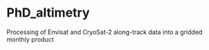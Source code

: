 # PhD_altimetry
Processing of Envisat and CryoSat-2 along-track data into a gridded monthly product
